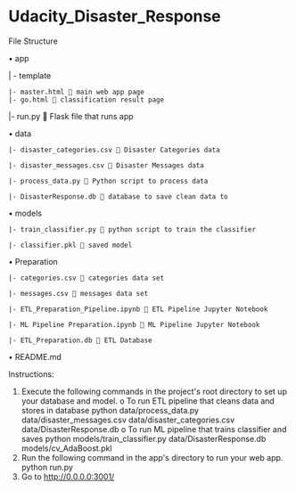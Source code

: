 # Udacity_Disaster_Response

File Structure


  •	app
  
  | - template
  
    |- master.html  main web app page 
    |- go.html  classification result page
  
  |- run.py   Flask file that runs app
  
  
  •	data
  
    |- disaster_categories.csv  Disaster Categories data
    
    |- disaster_messages.csv  Disaster Messages data
    
    |- process_data.py  Python script to process data
    
    |- DisasterResponse.db  database to save clean data to

  
  •	models
  
    |- train_classifier.py  python script to train the classifier

    |- classifier.pkl  saved model
  
  
  •	Preparation
  
    |- categories.csv  categories data set

    |- messages.csv  messages data set

    |- ETL_Preparation_Pipeline.ipynb  ETL Pipeline Jupyter Notebook

    |- ML Pipeline Preparation.ipynb  ML Pipeline Jupyter Notebook

    |- ETL_Preparation.db  ETL Database
  
  
  •	README.md
  
  
Instructions:


1.	Execute the following commands in the project's root directory to set up your database and model.
o	To run ETL pipeline that cleans data and stores in database python data/process_data.py data/disaster_messages.csv data/disaster_categories.csv data/DisasterResponse.db
o	To run ML pipeline that trains classifier and saves python models/train_classifier.py data/DisasterResponse.db models/cv_AdaBoost.pkl
2.	Run the following command in the app's directory to run your web app. python run.py
3.	Go to http://0.0.0.0:3001/
